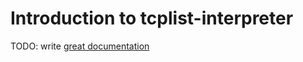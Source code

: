 # Introduction to tcplist-interpreter

TODO: write [great documentation](http://jacobian.org/writing/what-to-write/)
